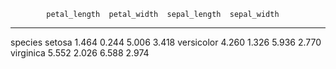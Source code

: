             petal_length  petal_width  sepal_length  sepal_width
----------------------------------------------------------------
species
setosa             1.464        0.244         5.006        3.418
versicolor         4.260        1.326         5.936        2.770
virginica          5.552        2.026         6.588        2.974
